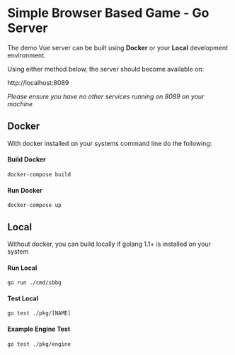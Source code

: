 # Simple Browser Based Game - Go Server

The demo Vue server can be built using **Docker** or your **Local** development environment.

Using either method below, the server should become available on:

http://localhost:8089

*Please ensure you have no other services running on 8089 on your machine*

## Docker

With docker installed on your systems command line do the following:

#### Build Docker

```
docker-compose build
```

#### Run Docker

```
docker-compose up
```

## Local

Without docker, you can build locally if golang 1.1+ is installed on your system

#### Run Local

```
go run ./cmd/sbbg
```

#### Test Local
```
go test ./pkg/[NAME]
```

#### Example Engine Test

```
go test ./pkg/engine
```
